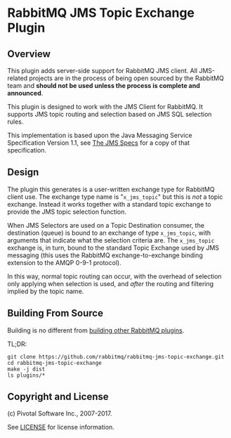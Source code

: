 # RabbitMQ JMS Topic Exchange Plugin

## Overview

This plugin adds server-side support for RabbitMQ JMS client. All JMS-related
projects are in the process of being open sourced by the RabbitMQ team
and **should not be used unless the process is complete and announced**.

This plugin is designed to work with the JMS Client for RabbitMQ. It
supports JMS topic routing and selection based on JMS SQL selection
rules.

This implementation is based upon the Java Messaging Service
Specification Version 1.1, see [The JMS
Specs](http://www.oracle.com/technetwork/java/docs-136352.html) for a
copy of that specification.

## Design

The plugin this generates is a user-written exchange type for RabbitMQ
client use. The exchange type name is "`x_jms_topic`" but this is _not_
a topic exchange. Instead it works together with a standard topic
exchange to provide the JMS topic selection function.

When JMS Selectors are used on a Topic Destination consumer, the
destination (queue) is bound to an exchange of type `x_jms_topic`, with
arguments that indicate what the selection criteria are. The
`x_jms_topic` exchange is, in turn, bound to the standard Topic Exchange
used by JMS messaging (this uses the RabbitMQ exchange-to-exchange
binding extension to the AMQP 0-9-1 protocol).

In this way, normal topic routing can occur, with the overhead of
selection only applying when selection is used, and _after_ the routing
and filtering implied by the topic name.

## Building From Source

Building is no different from [building other RabbitMQ plugins](http://www.rabbitmq.com/plugin-development.html).

TL;DR:

    git clone https://github.com/rabbitmq/rabbitmq-jms-topic-exchange.git
    cd rabbitmq-jms-topic-exchange
    make -j dist
    ls plugins/*
    
## Copyright and License

(c) Pivotal Software Inc., 2007-2017.

See [LICENSE](./LICENSE) for license information.
